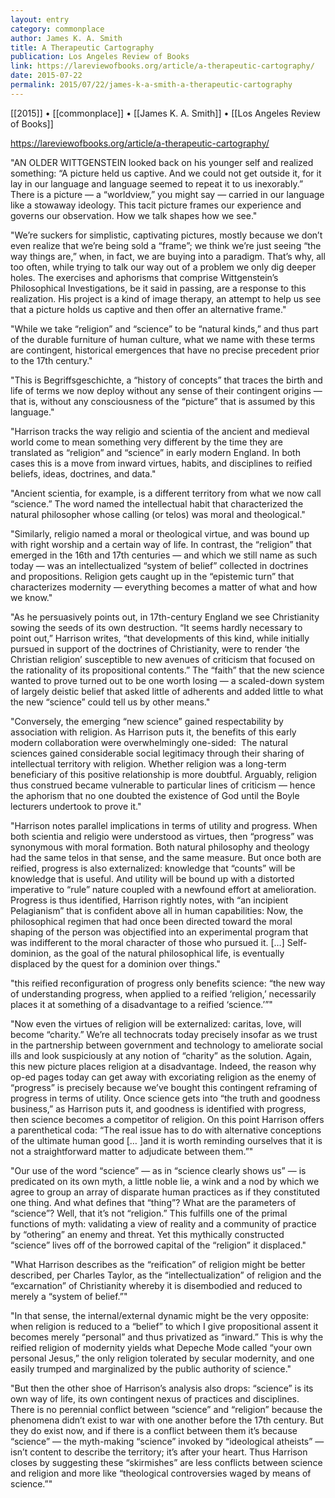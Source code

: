 ```yaml
---
layout: entry
category: commonplace
author: James K. A. Smith
title: A Therapeutic Cartography
publication: Los Angeles Review of Books
link: https://lareviewofbooks.org/article/a-therapeutic-cartography/
date: 2015-07-22
permalink: 2015/07/22/james-k-a-smith-a-therapeutic-cartography
---
```


[[2015]] • [[commonplace]] • [[James K. A. Smith]] • [[Los Angeles Review of Books]] 

https://lareviewofbooks.org/article/a-therapeutic-cartography/

"AN OLDER WITTGENSTEIN looked back on his younger self and realized something: “A picture held us captive. And we could not get outside it, for it lay in our language and language seemed to repeat it to us inexorably.” There is a picture — a “worldview,” you might say — carried in our language like a stowaway ideology. This tacit picture frames our experience and governs our observation. How we talk shapes how we see."
 
"We’re suckers for simplistic, captivating pictures, mostly because we don’t even realize that we’re being sold a “frame”; we think we’re just seeing “the way things are,” when, in fact, we are buying into a paradigm. That’s why, all too often, while trying to talk our way out of a problem we only dig deeper holes. The exercises and aphorisms that comprise Wittgenstein’s Philosophical Investigations, be it said in passing, are a response to this realization. His project is a kind of image therapy, an attempt to help us see that a picture holds us captive and then offer an alternative frame."

"While we take “religion” and “science” to be “natural kinds,” and thus part of the durable furniture of human culture, what we name with these terms are contingent, historical emergences that have no precise precedent prior to the 17th century."

"This is Begriffsgeschichte, a “history of concepts” that traces the birth and life of terms we now deploy without any sense of their contingent origins — that is, without any consciousness of the “picture” that is assumed by this language."

"Harrison tracks the way religio and scientia of the ancient and medieval world come to mean something very different by the time they are translated as “religion” and “science” in early modern England. In both cases this is a move from inward virtues, habits, and disciplines to reified beliefs, ideas, doctrines, and data."

"Ancient scientia, for example, is a different territory from what we now call “science.” The word named the intellectual habit that characterized the natural philosopher whose calling (or telos) was moral and theological."

"Similarly, religio named a moral or theological virtue, and was bound up with right worship and a certain way of life. In contrast, the “religion” that emerged in the 16th and 17th centuries — and which we still name as such today — was an intellectualized “system of belief” collected in doctrines and propositions. Religion gets caught up in the “epistemic turn” that characterizes modernity — everything becomes a matter of what and how we know."

"As he persuasively points out, in 17th-century England we see Christianity sowing the seeds of its own destruction. “It seems hardly necessary to point out,” Harrison writes, “that developments of this kind, while initially pursued in support of the doctrines of Christianity, were to render ‘the Christian religion’ susceptible to new avenues of criticism that focused on the rationality of its propositional contents.” The “faith” that the new science wanted to prove turned out to be one worth losing — a scaled-down system of largely deistic belief that asked little of adherents and added little to what the new “science” could tell us by other means."

"Conversely, the emerging “new science” gained respectability by association with religion. As Harrison puts it, the benefits of this early modern collaboration were overwhelmingly one-sided:  The natural sciences gained considerable social legitimacy through their sharing of intellectual territory with religion. Whether religion was a long-term beneficiary of this positive relationship is more doubtful. Arguably, religion thus construed became vulnerable to particular lines of criticism — hence the aphorism that no one doubted the existence of God until the Boyle lecturers undertook to prove it."

"Harrison notes parallel implications in terms of utility and progress. When both scientia and religio were understood as virtues, then “progress” was synonymous with moral formation. Both natural philosophy and theology had the same telos in that sense, and the same measure. But once both are reified, progress is also externalized: knowledge that “counts” will be knowledge that is useful. And utility will be bound up with a distorted imperative to “rule” nature coupled with a newfound effort at amelioration. Progress is thus identified, Harrison rightly notes, with “an incipient Pelagianism” that is confident above all in human capabilities: Now, the philosophical regimen that had once been directed toward the moral shaping of the person was objectified into an experimental program that was indifferent to the moral character of those who pursued it. […] Self-dominion, as the goal of the natural philosophical life, is eventually displaced by the quest for a dominion over things."

"this reified reconfiguration of progress only benefits science: “the new way of understanding progress, when applied to a reified ‘religion,’ necessarily places it at something of a disadvantage to a reified ‘science.’”"
 
"Now even the virtues of religion will be externalized: caritas, love, will become “charity.” We’re all technocrats today precisely insofar as we trust in the partnership between government and technology to ameliorate social ills and look suspiciously at any notion of “charity” as the solution. Again, this new picture places religion at a disadvantage. Indeed, the reason why op-ed pages today can get away with excoriating religion as the enemy of “progress” is precisely because we’ve bought this contingent reframing of progress in terms of utility. Once science gets into “the truth and goodness business,” as Harrison puts it, and goodness is identified with progress, then science becomes a competitor of religion. On this point Harrison offers a parenthetical coda: “The real issue has to do with alternative conceptions of the ultimate human good [… ]and it is worth reminding ourselves that it is not a straightforward matter to adjudicate between them.”"

"Our use of the word “science” — as in “science clearly shows us” — is predicated on its own myth, a little noble lie, a wink and a nod by which we agree to group an array of disparate human practices as if they constituted one thing. And what defines that “thing”? What are the parameters of “science”? Well, that it’s not “religion.” This fulfills one of the primal functions of myth: validating a view of reality and a community of practice by “othering” an enemy and threat. Yet this mythically constructed “science” lives off of the borrowed capital of the “religion” it displaced."

"What Harrison describes as the “reification” of religion might be better described, per Charles Taylor, as the “intellectualization” of religion and the “excarnation” of Christianity whereby it is disembodied and reduced to merely a “system of belief.”"

"In that sense, the internal/external dynamic might be the very opposite: when religion is reduced to a “belief” to which I give propositional assent it becomes merely “personal” and thus privatized as “inward.” This is why the reified religion of modernity yields what Depeche Mode called “your own personal Jesus,” the only religion tolerated by secular modernity, and one easily trumped and marginalized by the public authority of science."

"But then the other shoe of Harrison’s analysis also drops: “science” is its own way of life, its own contingent nexus of practices and disciplines. There is no perennial conflict between “science” and “religion” because the phenomena didn’t exist to war with one another before the 17th century. But they do exist now, and if there is a conflict between them it’s because “science” — the myth-making “science” invoked by “ideological atheists” — isn’t content to describe the territory; it’s after your heart. Thus Harrison closes by suggesting these “skirmishes” are less conflicts between science and religion and more like “theological controversies waged by means of science.”"

